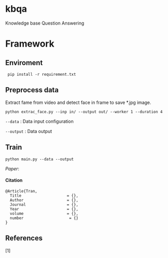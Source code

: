 # kbqa
Knowledge base Question Answering
# Framework
## Enviroment
` pip install -r requirement.txt` 
## Preprocess data
Extract fame from video and detect face in frame to save *.jpg image.

`python extrac_face.py --inp in/ --output out/ --worker 1 --duration 4`

`--data` : Data input configuration

`--output` : Data output

##  Train

`python main.py --data --output`

*Paper*: []()
#### Citation 
```
@Article{Tran,
  Title                    = {},
  Author                   = {},
  Journal                  = {},
  Year                     = {},
  volume                   = {},
  number                    = {}
}
```

## References
[1] 


